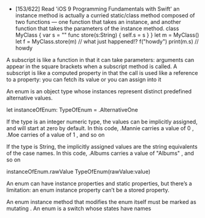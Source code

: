 * [153/622] Read 'iOS 9 Programming Fundamentals with Swift'
 an instance method is actually a curried static/class method composed of two
functions — one function that takes an instance, and another function that takes the parameters of the instance
method. 
class MyClass {
var s = ""
func store(s:String) {
self.s = s
}
}
let m = MyClass()
let f = MyClass.store(m) // what just happened!?
f("howdy")
print(m.s) // howdy

A subscript is like
a function in that it can take parameters: arguments can appear in the square brackets
when a subscript method is called. A subscript is like a computed property in that the call
is used like a reference to a property: you can fetch its value or you can assign into it

An enum is an object type whose instances represent distinct predefined alternative
values.

let instanceOfEnum: TypeOfEnum = .AlternativeOne

If the type is an integer numeric type,
the values can be implicitly assigned, and will start at zero by default. In this code,
.Mannie carries a value of  0 ,  .Moe carries of a value of  1 , and so on

If the type is String, the implicitly assigned values are the string equivalents of the case
names. In this code,  .Albums carries a value of  "Albums" , and so on

instanceOfEnum.rawValue
TypeOfEnum(rawValue:value)

An enum can have instance properties and static properties, but there’s a limitation: an
enum instance property can’t be a stored property. 

An enum instance method that modifies the enum itself must be marked as  mutating .
An enum is a switch whose states have names

